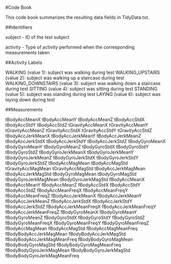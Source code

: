 #Code Book

This code book summarizes the resulting data fields in TidyData.txt.

##Identifiers

  subject - ID of the test subject 
  
  activity - Type of activity performed when the corresponding measurements  taken

##Activity Labels

  WALKING (value 1): subject was walking during test
  WALKING_UPSTAIRS (value 2): subject was walking up a staircase during test
  WALKING_DOWNSTAIRS (value 3): subject was walking down a staircase during test
  SITTING (value 4): subject was sitting during test
  STANDING (value 5): subject was standing during test
  LAYING (value 6): subject was laying down during test


##Measurements

  tBodyAccMeanX
  tBodyAccMeanY
  tBodyAccMeanZ
  tBodyAccStdX
  tBodyAccStdY
  tBodyAccStdZ
  tGravityAccMeanX
  tGravityAccMeanY
  tGravityAccMeanZ
  tGravityAccStdX
  tGravityAccStdY
  tGravityAccStdZ
  tBodyAccJerkMeanX
  tBodyAccJerkMeanY
  tBodyAccJerkMeanZ
  tBodyAccJerkStdX
  tBodyAccJerkStdY
  tBodyAccJerkStdZ
  tBodyGyroMeanX
  tBodyGyroMeanY
  tBodyGyroMeanZ
  tBodyGyroStdX
  tBodyGyroStdY
  tBodyGyroStdZ
  tBodyGyroJerkMeanX
  tBodyGyroJerkMeanY
  tBodyGyroJerkMeanZ
  tBodyGyroJerkStdX
  tBodyGyroJerkStdY
  tBodyGyroJerkStdZ
  tBodyAccMagMean
  tBodyAccMagStd
  tGravityAccMagMean
  tGravityAccMagStd
  tBodyAccJerkMagMean
  tBodyAccJerkMagStd
  tBodyGyroMagMean
  tBodyGyroMagStd
  tBodyGyroJerkMagMean
  tBodyGyroJerkMagStd
  fBodyAccMeanX
  fBodyAccMeanY
  fBodyAccMeanZ
  fBodyAccStdX
  fBodyAccStdY
  fBodyAccStdZ
  fBodyAccMeanFreqX
  fBodyAccMeanFreqY
  fBodyAccMeanFreqZ
  fBodyAccJerkMeanX
  fBodyAccJerkMeanY
  fBodyAccJerkMeanZ
  fBodyAccJerkStdX
  fBodyAccJerkStdY
  fBodyAccJerkStdZ
  fBodyAccJerkMeanFreqX
  fBodyAccJerkMeanFreqY
  fBodyAccJerkMeanFreqZ
  fBodyGyroMeanX
  fBodyGyroMeanY
  fBodyGyroMeanZ
  fBodyGyroStdX
  fBodyGyroStdY
  fBodyGyroStdZ
  fBodyGyroMeanFreqX
  fBodyGyroMeanFreqY
  fBodyGyroMeanFreqZ
  fBodyAccMagMean
  fBodyAccMagStd
  fBodyAccMagMeanFreq
  fBodyBodyAccJerkMagMean
  fBodyBodyAccJerkMagStd
  fBodyBodyAccJerkMagMeanFreq
  fBodyBodyGyroMagMean
  fBodyBodyGyroMagStd
  fBodyBodyGyroMagMeanFreq
  fBodyBodyGyroJerkMagMean
  fBodyBodyGyroJerkMagStd
  fBodyBodyGyroJerkMagMeanFreq



